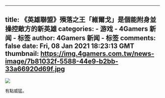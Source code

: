 
---
title: 《英雄聯盟》殞落之王「維爾戈」是個能附身並操控敵方的新英雄
categories: 
    - 游戏
    - 4Gamers 新闻 - 标签
author: 4Gamers 新闻 - 标签
comments: false
date: Fri, 08 Jan 2021 18:23:13 GMT
thumbnail: https://img.4gamers.com.tw/news-image/7b81032f-5588-44e9-b2bb-33a66920d69f.jpg
---

<div>   
<img src="https://img.4gamers.com.tw/news-image/7b81032f-5588-44e9-b2bb-33a66920d69f.jpg" referrerpolicy="no-referrer"><p>有點威猛。</p>  
</div>
            